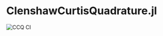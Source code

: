 # ClenshawCurtisQuadrature.jl

![CCQ CI](https://github.com/DavidMSCode/ClenshawCurtisQuadrature.jl/workflows/CI/badge.svg)
